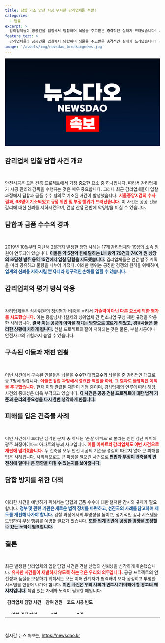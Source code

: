 ```yaml
---
title: 담합 기소 안전 시공 무시한 감리업체들 적발!
categories:
  - 법률
excerpt: >
  감리업체들이 공공건물 입찰에서 담합하며 뇌물을 주고받은 충격적인 실태가 드러났습니다! 서울중앙지검은 68명을 기소하고 구속된 이들은 LH 용역과 조달청 발주에서 범죄를 저질렀습니다. 자세한 내용을 확인하세요!
feature_text: >
  감리업체들이 공공건물 입찰에서 담합하며 뇌물을 주고받은 충격적인 실태가 드러났습니다! 서울중앙지검은 68명을 기소하고 구속된 이들은 LH 용역과 조달청 발주에서 범죄를 저질렀습니다. 자세한 내용을 확인하세요!
image: '/assets/img/newsdao_breakingnews.jpg'
---
```


<p><img src="/assets/img/newsdao_breakingnews.jpg" alt="cryptoinkorea 속보" /></p>

<h2 data-ke-size="size26">감리업체 입찰 담합 사건 개요</h2>

<p data-ke-size="size16">&nbsp;</p>

<p>안전시공은 모든 건축 프로젝트에서 가장 중요한 요소 중 하나입니다. 따라서 감리업체가 시공 관리와 감독을 수행하는 것은 매우 중요합니다. 그러나 최근 감리업체들이 입찰 과정에서 담합과 금품 수수 혐의로 기소된 사건이 발생했습니다. <b><span style="color: #ee2323;">서울중앙지검의 수사 결과, 68명이 기소되었고 규정 위반 및 부정 행위가 드러났습니다.</span></b> 이 사건은 공공 건물 감리에 대한 신뢰를 저하시켰으며, 건설 산업 전반에 악영향을 미칠 수 있습니다.  </p>

<h2 data-ke-size="size26">담합과 금품 수수의 경과</h2>

<p data-ke-size="size16">&nbsp;</p>

<p>2019년 10월부터 지난해 2월까지 발생한 담합 사례는 17개 감리업체와 19명의 소속 임원이 연루되어 있습니다. <b><span style="background-color: #21538527;">이들은 약 5천억 원에 달하는 LH 용역 79건과 740억 원 상당의 조달청 발주 용역 15건에서 입찰 담합을 시도했습니다.</span></b> 감리업체들은 연간 발주 계획을 미리 공유하고 물량을 나누어 가졌다. 이러한 행위는 공정한 경쟁의 원칙을 위배하며, <b><span style="color: #1a5490;">업계의 신뢰를 저하시킬 뿐 아니라 영구적인 손해를 입힐 수 있습니다.</span></b> </p>

<h2 data-ke-size="size26">감리업체의 평가 방식 악용</h2>

<p data-ke-size="size16">&nbsp;</p>

<p>감리업체들은 심사위원의 정성평가 비중을 늘려서 <b><span style="color: #ee2323;">기술력이 아닌 다른 요소에 의한 평가를 시도했습니다.</span></b> 이는 종합심사낙찰제와 상위업체 간 컨소시엄 구성 제한 규정을 악용한 사례입니다. <b><span style="background-color: #21538527;">결국 이는 공공의 이익을 해치는 방향으로 흐르게 되었고, 경쟁사들은 불리한 상황에 처하게 됩니다.</span></b> 건설 프로젝트의 질이 저하되는 것은 물론, 부실 시공이나 안전사고의 위험까지 높일 수 있습니다. </p>

<h2 data-ke-size="size26">구속된 이들과 재판 현황</h2>

<p data-ke-size="size16">&nbsp;</p>

<p>이번 사건에서 구속된 인물들은 뇌물을 수수한 대학교수와 뇌물을 준 감리법인 대표로 총 7명에 달합니다. <b><span style="color: #ee2323;">이들은 담합 과정에서 중요한 역할을 하며, 그 결과로 불법적인 이익을 추구했습니다.</span></b> 현재 이와 관련된 재판이 진행 중이며, 감리업체의 연루에 따라 해당 사건의 중대성은 더욱 부각되고 있습니다. <b><span style="background-color: #21538527;">이 사건은 공공 건설 프로젝트에 대한 법적 기준과 윤리의 중요성을 다시 한번 생각하게 만듭니다.</span></b> </p>

<h2 data-ke-size="size26">피해를 입은 건축물 사례</h2>

<p data-ke-size="size16">&nbsp;</p>

<p>이번 사건에서 드러난 심각한 문제 중 하나는 '순살 아파트'로 불리는 인천 검단 자이와 광주 화정아이파크 아파트의 붕괴 사고입니다. <b><span style="color: #ee2323;">이들 아파트의 감리업체도 이번 사건으로 재판에 넘겨졌습니다.</span></b> 두 건축물 모두 안전 시공의 기준을 충실히 따르지 않아 큰 피해를 입은 사례입니다. 사회적으로도 큰 파장을 일으킨 사건으로 <b><span style="background-color: #21538527;">편법과 부정이 건축물의 안전성에 얼마나 큰 영향을 미칠 수 있는지를 보여줍니다.</span></b> </p>

<h2 data-ke-size="size26">담합 방지를 위한 대책</h2>

<p data-ke-size="size16">&nbsp;</p>

<p>이러한 사건을 예방하기 위해서는 담합과 금품 수수에 대한 철저한 감시와 규제가 필요합니다. <b><span style="color: #1a5490;">정부 및 관련 기관은 새로운 법적 장치를 마련하고, 선진국의 사례를 참고하여 제도를 개선해 나가야 합니다.</span></b> 입찰 과정에서의 투명성을 높이고, 정기적인 감사 시스템을 도입하여 부정 행위를 예방할 필요가 있습니다. <b><span style="background-color: #21538527;">또한 업계 전반에 공정한 경쟁을 조성할 수 있는 노력이 필요합니다.</span></b> </p>

<h2 data-ke-size="size26">결론</h2>

<p data-ke-size="size16">&nbsp;</p>

<p>최근 발생한 감리업체의 입찰 담합 사건은 건설 산업의 신뢰성을 심각하게 훼손했습니다. <b><span style="color: #ee2323;">유사한 사건들이 재발하지 않도록 하는 것은 우리의 의무입니다.</span></b> 공공 프로젝트의 안전성과 품질을 보장하기 위해서는 모든 이해 관계자가 협력하여 보다 공정하고 투명한 시스템을 만들어 나가야 합니다. <b><span style="background-color: #21538527;">이번 사건은 우리 사회가 반드시 기억해야 할 경고의 메시지입니다.</span></b> 책임 있는 자세와 노력이 필요한 때입니다.</p>

<table style="border-collapse: collapse; border: none; width: 100%; height: 51px;">
    <tbody>
        <tr>
            <td style="text-align: center; height: 17px;"><b>감리업체 담합 사건</b></td>
            <td style="text-align: center; height: 17px;"><b>참여 인원</b></td>
            <td style="text-align: center; height: 17px;"><b>코드 시공 빈도</b></td>
        </tr>
        <tr>
            <td style="text-align: center; height: 51px;"><b>인천 검단 자이</b></td>
            <td style="text-align: center; height: 51px;"><b>7명</b></td>
            <td style="text-align: center; height: 51px;"><b>2건</b></td>
        </tr>
        <tr>
            <td style="text-align: center; height: 51px;"><b>광주 화정아이파크</b></td>
            <td style="text-align: center; height: 51px;"><b>5명</b></td>
            <td style="text-align: center; height: 51px;"><b>1건</b></td>
        </tr>
    </tbody>
</table>

<hr />

<p data-ke-size="size16">&nbsp;</p>
실시간 뉴스 속보는, <a href="https://newsdao.kr" rel="dofollow">https://newsdao.kr</a>


